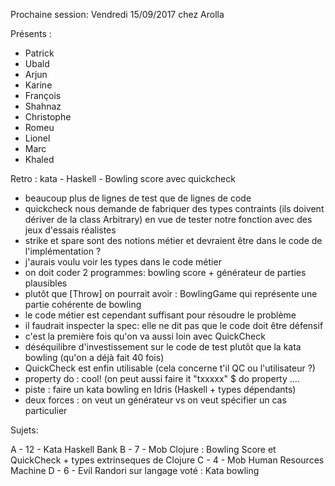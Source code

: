 Prochaine session: Vendredi 15/09/2017
chez Arolla

Présents :
- Patrick
- Ubald
- Arjun
- Karine
- François
- Shahnaz
- Christophe
- Romeu
- Lionel
- Marc
- Khaled



Retro :  kata - Haskell - Bowling score avec quickcheck
- beaucoup plus de lignes de test que de lignes de code
- quickcheck nous demande de fabriquer des types contraints (ils doivent dériver de la class Arbitrary) en vue de tester notre fonction avec des jeux d'essais réalistes
- strike et spare sont des notions métier et devraient être dans le code de l'implémentation ? 
- j'aurais voulu voir les types dans le code métier
- on doit coder 2 programmes: bowling score + générateur de parties plausibles
- plutôt que [Throw] on pourrait avoir : BowlingGame qui représente une partie cohérente de bowling
- le code métier est cependant suffisant pour résoudre le problème
- il faudrait inspecter la spec: elle ne dit pas que le code doit être défensif
- c'est la première fois qu'on va aussi loin avec QuickCheck
- déséquilibre d'investissement sur le code de test plutôt que la kata bowling (qu'on a déjà fait 40 fois)
- QuickCheck est enfin utilisable (cela concerne t'il QC ou l'utilisateur ?)
- property do : cool! (on peut aussi faire it "txxxxx" $ do property ....
- piste : faire un kata bowling en Idris (Haskell + types dépendants)
- deux forces : on veut un générateur vs on veut spécifier un cas particulier

Sujets:
 
A - 12 - Kata Haskell Bank 
B - 7 - Mob Clojure : Bowling Score et QuickCheck + types extrinseques de Clojure
C - 4 - Mob Human Resources Machine
D - 6 - Evil Randori sur langage voté : Kata bowling








